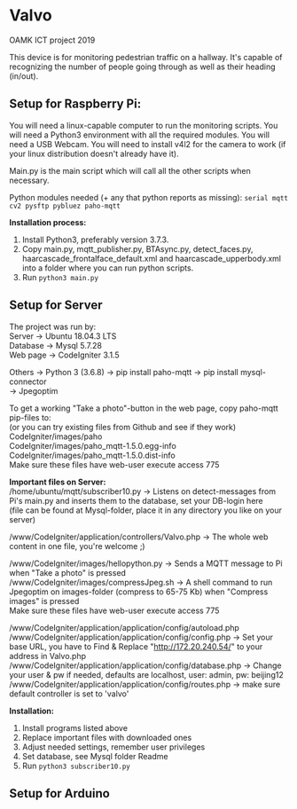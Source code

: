 # Valvo
OAMK ICT project 2019

This device is for monitoring pedestrian traffic on a hallway. It's capable of recognizing the number of people going through as well as their heading (in/out).



## Setup for Raspberry Pi:
You will need a linux-capable computer to run the monitoring scripts.
You will need a Python3 environment with all the required modules.
You will need a USB Webcam.
You will need to install v4l2 for the camera to work (if your linux distribution doesn't already have it).

Main.py is the main script which will call all the other scripts when necessary.

Python modules needed (+ any that python reports as missing):
`serial mqtt cv2 pysftp pybluez paho-mqtt`

**Installation process:**
1) Install Python3, preferably version 3.7.3.
2) Copy main.py, mqtt_publisher.py, BTAsync.py, detect_faces.py,
haarcascade_frontalface_default.xml and haarcascade_upperbody.xml 
into a folder where you can run python scripts.
3) Run `python3 main.py`


## Setup for Server
The project was run by:  
Server -> Ubuntu 18.04.3 LTS  
Database -> Mysql 5.7.28  
Web page -> CodeIgniter 3.1.5  

Others -> Python 3 (3.6.8)  -> pip install paho-mqtt -> pip install mysql-connector  
       -> Jpegoptim  

To get a working "Take a photo"-button in the web page, copy paho-mqtt pip-files to:  
(or you can try existing files from Github and see if they work)  
CodeIgniter/images/paho  
CodeIgniter/images/paho_mqtt-1.5.0.egg-info  
CodeIgniter/images/paho_mqtt-1.5.0.dist-info  
Make sure these files have web-user execute access 775  

**Important files on Server:**  
/home/ubuntu/mqtt/subscriber10.py -> Listens on detect-messages from Pi's main.py and inserts them to the database, set your DB-login here  
(file can be found at Mysql-folder, place it in any directory you like on your server)  

/www/CodeIgniter/application/controllers/Valvo.php -> The whole web content in one file, you're welcome ;)  

/www/CodeIgniter/images/hellopython.py -> Sends a MQTT message to Pi when "Take a photo" is pressed  
/www/CodeIgniter/images/compressJpeg.sh -> A shell command to run Jpegoptim on images-folder (compress to 65-75 Kb) when "Compress images" is pressed  
Make sure these files have web-user execute access 775  

/www/CodeIgniter/application/application/config/autoload.php  
/www/CodeIgniter/application/application/config/config.php -> Set your base URL, you have to Find & Replace "http://172.20.240.54/" to your address in Valvo.php  
/www/CodeIgniter/application/application/config/database.php -> Change your user & pw if needed, defaults are localhost, user: admin, pw: beijing12  
/www/CodeIgniter/application/application/config/routes.php -> make sure default controller is set to 'valvo'  

**Installation:**
1) Install programs listed above
2) Replace important files with downloaded ones
3) Adjust needed settings, remember user privileges
4) Set database, see Mysql folder Readme
5) Run `python3 subscriber10.py`

## Setup for Arduino
